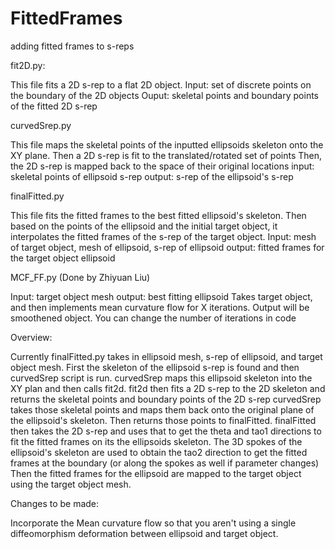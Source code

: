 # FittedFrames
adding fitted frames to s-reps

fit2D.py:

This file fits a 2D s-rep to a flat 2D object.
Input: set of discrete points on the boundary of the 2D objects
Ouput: skeletal points and boundary points of the fitted 2D s-rep

curvedSrep.py

This file maps the skeletal points of the inputted ellipsoids skeleton onto the XY plane.
Then a 2D s-rep is fit to the translated/rotated set of points
Then, the 2D s-rep is mapped back to the space of their original locations
input: skeletal points of ellipsoid s-rep
output: s-rep of the ellipsoid's s-rep

finalFitted.py

This file fits the fitted frames to the best fitted ellipsoid's skeleton.
Then based on the points of the ellipsoid and the initial target object, it interpolates the fitted frames of the s-rep of the target object.
Input: mesh of target object, mesh of ellipsoid, s-rep of ellipsoid
output: fitted frames for the target object ellipsoid

MCF_FF.py
(Done by Zhiyuan Liu)

Input: target object mesh
output: best fitting ellipsoid
Takes target object, and then implements mean curvature flow for X iterations. Output will be smoothened object. You can change the number of iterations in code

Overview:

Currently finalFitted.py takes in ellipsoid mesh, s-rep of ellipsoid, and target object mesh.
First the skeleton of the ellipsoid s-rep is found and then curvedSrep script is run. 
curvedSrep maps this ellipsoid skeleton into the XY plan and then calls fit2d.
fit2d then fits a 2D s-rep to the 2D skeleton and returns the skeletal points and boundary points of the 2D s-rep
curvedSrep takes those skeletal points and maps them back onto the original plane of the ellipsoid's skeleton. Then returns those points to finalFitted.
finalFitted then takes the 2D s-rep and uses that to get the theta and tao1 directions to fit the fitted frames on its the ellipsoids skeleton.
The 3D spokes of the ellipsoid's skeleton are used to obtain the tao2 direction to get the fitted frames at the boundary (or along the spokes as well if parameter changes)
Then the fitted frames for the ellipsoid are mapped to the target object using the target object mesh.

Changes to be made:

Incorporate the Mean curvature flow so that you aren't using a single diffeomorphism deformation between ellipsoid and target object.
